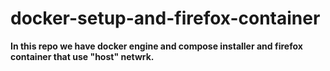 
# docker-setup-and-firefox-container

****In this repo we have **docker engine and compose installer** and **firefox container** that use "**host**" netwrk.****

